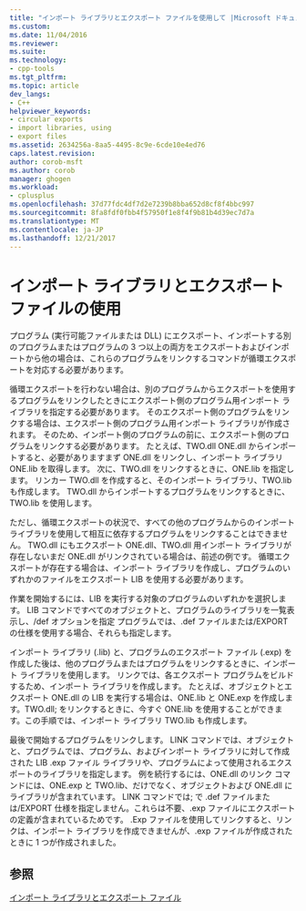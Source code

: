 ```yaml
---
title: "インポート ライブラリとエクスポート ファイルを使用して |Microsoft ドキュメント"
ms.custom: 
ms.date: 11/04/2016
ms.reviewer: 
ms.suite: 
ms.technology:
- cpp-tools
ms.tgt_pltfrm: 
ms.topic: article
dev_langs:
- C++
helpviewer_keywords:
- circular exports
- import libraries, using
- export files
ms.assetid: 2634256a-8aa5-4495-8c9e-6cde10e4ed76
caps.latest.revision: 
author: corob-msft
ms.author: corob
manager: ghogen
ms.workload:
- cplusplus
ms.openlocfilehash: 37d77fdc4df7d2e7239b8bba652d8cf8f4bbc997
ms.sourcegitcommit: 8fa8fdf0fbb4f57950f1e8f4f9b81b4d39ec7d7a
ms.translationtype: MT
ms.contentlocale: ja-JP
ms.lasthandoff: 12/21/2017
---
```

# <a name="using-an-import-library-and-export-file"></a>インポート ライブラリとエクスポート ファイルの使用
プログラム (実行可能ファイルまたは DLL) にエクスポート、インポートする別のプログラムまたはプログラムの 3 つ以上の両方をエクスポートおよびインポートから他の場合は、これらのプログラムをリンクするコマンドが循環エクスポートを対応する必要があります。  
  
 循環エクスポートを行わない場合は、別のプログラムからエクスポートを使用するプログラムをリンクしたときにエクスポート側のプログラム用インポート ライブラリを指定する必要があります。 そのエクスポート側のプログラムをリンクする場合は、エクスポート側のプログラム用インポート ライブラリが作成されます。 そのため、インポート側のプログラムの前に、エクスポート側のプログラムをリンクする必要があります。 たとえば、TWO.dll ONE.dll からインポートすると、必要がありますまず ONE.dll をリンクし、インポート ライブラリ ONE.lib を取得します。 次に、TWO.dll をリンクするときに、ONE.lib を指定します。 リンカー TWO.dll を作成すると、そのインポート ライブラリ、TWO.lib も作成します。 TWO.dll からインポートするプログラムをリンクするときに、TWO.lib を使用します。  
  
 ただし、循環エクスポートの状況で、すべての他のプログラムからのインポート ライブラリを使用して相互に依存するプログラムをリンクすることはできません。 TWO.dll にもエクスポート ONE.dll、TWO.dll 用インポート ライブラリが存在しないまだ ONE.dll がリンクされている場合は、前述の例です。 循環エクスポートが存在する場合は、インポート ライブラリを作成し、プログラムのいずれかのファイルをエクスポート LIB を使用する必要があります。  
  
 作業を開始するには、LIB を実行する対象のプログラムのいずれかを選択します。 LIB コマンドですべてのオブジェクトと、プログラムのライブラリを一覧表示し、/def オプションを指定 プログラムでは、.def ファイルまたは/EXPORT の仕様を使用する場合、それらも指定します。  
  
 インポート ライブラリ (.lib) と、プログラムのエクスポート ファイル (.exp) を作成した後は、他のプログラムまたはプログラムをリンクするときに、インポート ライブラリを使用します。 リンクでは、各エクスポート プログラムをビルドするため、インポート ライブラリを作成します。 たとえば、オブジェクトとエクスポート ONE.dll の LIB を実行する場合は、ONE.lib と ONE.exp を作成します。TWO.dll; をリンクするときに、今すぐ ONE.lib を使用することができます。この手順では、インポート ライブラリ TWO.lib も作成します。  
  
 最後で開始するプログラムをリンクします。 LINK コマンドでは、オブジェクトと、プログラムでは、プログラム、およびインポート ライブラリに対して作成された LIB .exp ファイル ライブラリや、プログラムによって使用されるエクスポートのライブラリを指定します。 例を続行するには、ONE.dll のリンク コマンドには、ONE.exp と TWO.lib、だけでなく、オブジェクトおよび ONE.dll にライブラリが含まれています。 LINK コマンドでは; で .def ファイルまたは/EXPORT 仕様を指定しません。これらは不要、.exp ファイルにエクスポートの定義が含まれているためです。 .Exp ファイルを使用してリンクすると、リンクは、インポート ライブラリを作成できませんが、.exp ファイルが作成されたときに 1 つが作成されました。  
  
## <a name="see-also"></a>参照  
 [インポート ライブラリとエクスポート ファイル](../../build/reference/working-with-import-libraries-and-export-files.md)